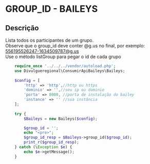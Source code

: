 #  GROUP_ID - BAILEYS

## Descrição
Lista todos os participantes de um grupo.<br>
Observe que o group_id deve conter @g.us no final, por exemplo: 556195526247-1634509787@g.us<br>
Use o método listGroup para pegar o id de cada grupo

```php
    require_once '../../../vendor/autoload.php';
    use Divulgueregional\ConsumirApiBaileys\Baileys;
    
    $config = [
        'http' => 'http',//http ou https
        'dominio' => '',//seu ip ou dominio
        'porta' => 8000, //porta de instalação do bailey
        'instance' => '' //sua instância
    ];
    
    try {
        $Baileys = new Baileys($config);

        $group_id = '';
        echo "<pre>";
        $group_id_resp = $Baileys->group_id($group_id);
        print_r($group_id_resp);
    } catch (\Exception $e) {
        echo $e->getMessage();
    }
```